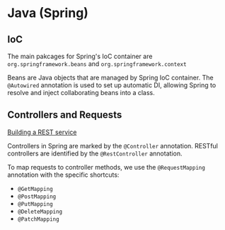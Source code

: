 # Java (Spring)
## IoC
The main pakcages for Spring's IoC container are `org.springframework.beans` and `org.springframework.context`

Beans are Java objects that are managed by Spring IoC container. The `@Autowired` annotation is used to set up automatic DI, allowing Spring to resolve and inject collaborating beans into a class.

## Controllers and Requests
[Building a REST service](https://spring.io/guides/gs/rest-service)

Controllers in Spring are marked by the `@Controller` annotation.
RESTful controllers are identified by the `@RestController` annotation.

To map requests to controller methods, we use the `@RequestMapping` annotation with the specific shortcuts:
- `@GetMapping`
- `@PostMapping`
- `@PutMapping`
- `@DeleteMapping`
- `@PatchMapping`

